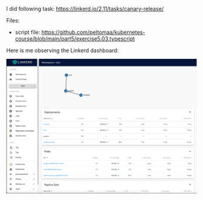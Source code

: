 I did following task: https://linkerd.io/2.11/tasks/canary-release/

Files:

- script file: https://github.com/peltomaa/kubernetes-course/blob/main/part5/exercise5.03.typescript

Here is me observing the Linkerd dashboard:

![Linkerd Dashboard](/part5/exercise5.03.png)
